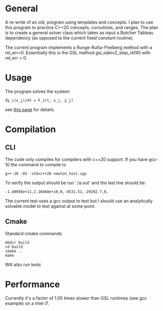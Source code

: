 # General

A re-write of an old, program using templates and concepts.  I plan to use this program to practice C++20 concepts, coroutines, and ranges. The plan is to create a general solver class which takes as input a Butcher Tableau dependency (as opposed to the current fixed constant routine).

The current program implements a Runge-Kutta-Fhelberg method with a rel_err=0.  Essentially this is the GSL method gsl_odeiv2_step_rkf45
with rel_err = 0.


# Usage

The program solves the system:

```
dy_i(x_j)/dt = F_i(t, x_j, y_j)
```

see [this page](https://en.wikipedia.org/wiki/Runge%E2%80%93Kutta%E2%80%93Fehlberg_method) for details.

# Compilation


## CLI

The code only compiles for compilers with c++20 support.  If you have gcc-10 the command to compile is:

```
g++-10 -O3 -std=c++20 newton_test.cpp
```

To verify the output should be run './a.out' and the last line should be:

```
-1.49956e+11,2.10468e+10,0,-4531.51,-29292.7,0,
```

The current test uses a gcc output to test but I should use an analytically solvable model to test against at some point.

## Cmake

Standard cmake commands

```
mkdir build
cd build
cmake ..
make
```

Will also run tests


# Performance

Currently it's a factor of 1.05 times slower than GSL runtimes (see gcc example) on a intel i7.

